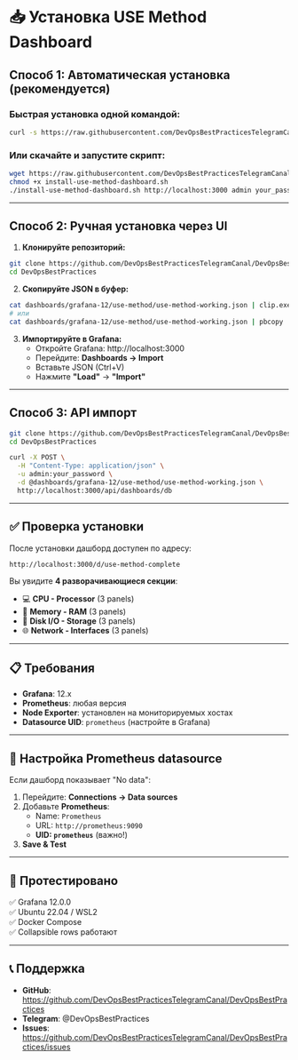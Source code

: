 # 📥 Установка USE Method Dashboard

## Способ 1: Автоматическая установка (рекомендуется)

### Быстрая установка одной командой:
```bash
curl -s https://raw.githubusercontent.com/DevOpsBestPracticesTelegramCanal/DevOpsBestPractices/main/scripts/install-use-method-dashboard.sh | bash -s -- http://localhost:3000 admin your_password
```

### Или скачайте и запустите скрипт:
```bash
wget https://raw.githubusercontent.com/DevOpsBestPracticesTelegramCanal/DevOpsBestPractices/main/scripts/install-use-method-dashboard.sh
chmod +x install-use-method-dashboard.sh
./install-use-method-dashboard.sh http://localhost:3000 admin your_password
```

---

## Способ 2: Ручная установка через UI

1. **Клонируйте репозиторий:**
```bash
git clone https://github.com/DevOpsBestPracticesTelegramCanal/DevOpsBestPractices.git
cd DevOpsBestPractices
```

2. **Скопируйте JSON в буфер:**
```bash
cat dashboards/grafana-12/use-method/use-method-working.json | clip.exe  # WSL
# или
cat dashboards/grafana-12/use-method/use-method-working.json | pbcopy     # macOS
```

3. **Импортируйте в Grafana:**
   - Откройте Grafana: http://localhost:3000
   - Перейдите: **Dashboards → Import**
   - Вставьте JSON (Ctrl+V)
   - Нажмите **"Load"** → **"Import"**

---

## Способ 3: API импорт
```bash
git clone https://github.com/DevOpsBestPracticesTelegramCanal/DevOpsBestPractices.git
cd DevOpsBestPractices

curl -X POST \
  -H "Content-Type: application/json" \
  -u admin:your_password \
  -d @dashboards/grafana-12/use-method/use-method-working.json \
  http://localhost:3000/api/dashboards/db
```

---

## ✅ Проверка установки

После установки дашборд доступен по адресу:
```
http://localhost:3000/d/use-method-complete
```

Вы увидите **4 разворачивающиеся секции**:
- 💻 **CPU - Processor** (3 panels)
- 🧠 **Memory - RAM** (3 panels)  
- 💾 **Disk I/O - Storage** (3 panels)
- 🌐 **Network - Interfaces** (3 panels)

---

## 📋 Требования

- **Grafana**: 12.x
- **Prometheus**: любая версия
- **Node Exporter**: установлен на мониторируемых хостах
- **Datasource UID**: `prometheus` (настройте в Grafana)

---

## 🔧 Настройка Prometheus datasource

Если дашборд показывает "No data":

1. Перейдите: **Connections → Data sources**
2. Добавьте **Prometheus**:
   - Name: `Prometheus`
   - URL: `http://prometheus:9090`
   - **UID: `prometheus`** (важно!)
3. **Save & Test**

---

## 🧪 Протестировано

✅ Grafana 12.0.0  
✅ Ubuntu 22.04 / WSL2  
✅ Docker Compose  
✅ Collapsible rows работают  

---

## 📞 Поддержка

- **GitHub**: https://github.com/DevOpsBestPracticesTelegramCanal/DevOpsBestPractices
- **Telegram**: @DevOpsBestPractices
- **Issues**: https://github.com/DevOpsBestPracticesTelegramCanal/DevOpsBestPractices/issues
